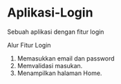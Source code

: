 # Aplikasi-Login
Sebuah aplikasi dengan fitur login

Alur Fitur Login
1. Memasukkan email dan password
2. Memvalidasi masukan.
3. Menampilkan halaman Home.
